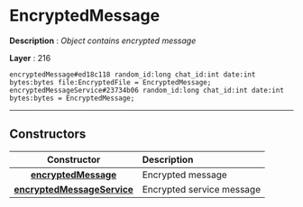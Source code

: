 # EncryptedMessage

**Description** : *Object contains encrypted message*

**Layer** : 216

```tl
encryptedMessage#ed18c118 random_id:long chat_id:int date:int bytes:bytes file:EncryptedFile = EncryptedMessage;
encryptedMessageService#23734b06 random_id:long chat_id:int date:int bytes:bytes = EncryptedMessage;
```

---

## Constructors

| Constructor | Description |
| :---: | :--- |
| [**encryptedMessage**](constructor/encryptedMessage) | Encrypted message |
| [**encryptedMessageService**](constructor/encryptedMessageService) | Encrypted service message |